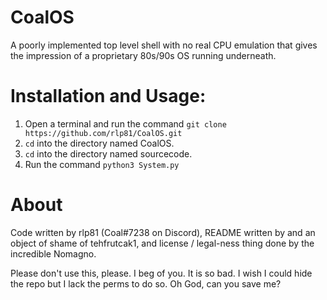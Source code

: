 # CoalOS
A poorly implemented top level shell with no real CPU emulation that gives the impression of a proprietary 80s/90s OS running underneath.
# Installation and Usage:
1. Open a terminal and run the command `git clone https://github.com/rlp81/CoalOS.git`
2. `cd` into the directory named CoalOS.
3. `cd` into the directory named sourcecode.
4. Run the command `python3 System.py`

# About
Code written by rlp81 (Coal#7238 on Discord), README written by and an object of shame of tehfrutcak1, and license / legal-ness thing done by the incredible Nomagno.

Please don't use this, please.
I beg of you.
It is so bad.
I wish I could hide the repo but I lack the perms to do so.
Oh God, can you save me?
